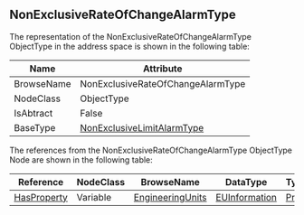 <!-- objecttype -->
## NonExclusiveRateOfChangeAlarmType
  
The representation of the NonExclusiveRateOfChangeAlarmType ObjectType in the address space is shown in the following table:  

|Name|Attribute|
|---|---|
|BrowseName|NonExclusiveRateOfChangeAlarmType|
|NodeClass|ObjectType|
|IsAbtract|False|
|BaseType|[NonExclusiveLimitAlarmType](../../../Part9/ObjectTypes/NonExclusiveLimitAlarmType/readme.md)|

The references from the NonExclusiveRateOfChangeAlarmType ObjectType Node are shown in the following table:  

|Reference|NodeClass|BrowseName|DataType|TypeDefinition|ModellingRule|
|---|---|---|---|---|---|
|[HasProperty](../../../Part3/ReferenceTypes/HasProperty/readme.md)|Variable|[EngineeringUnits](#EngineeringUnits)|[EUInformation](../../../Part8/DataTypes/EUInformation/readme.md)|[PropertyType](../../Part5/VariableTypes/PropertyType/readme.md)|[Optional](../../Objects/Optional/readme.md)|


